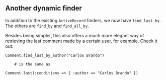 ## Another dynamic finder

In addition to the existing `ActiveRecord` finders, we now have `find_last_by`. The others are `find_by` and `find_all_by`.

Besides being simpler, this also offers a much more elegant way of retrieving the last comment made by a certain user, for example. Check it out:

	Comment.find_last_by_author("Carlos Brando")
	
		# is the same as
	
	Comment.last(:conditions => { :author => "Carlos Brando" })